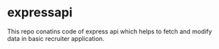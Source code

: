 # expressapi
This repo conatins code of express api which helps to fetch and modify data in basic recruiter application.
